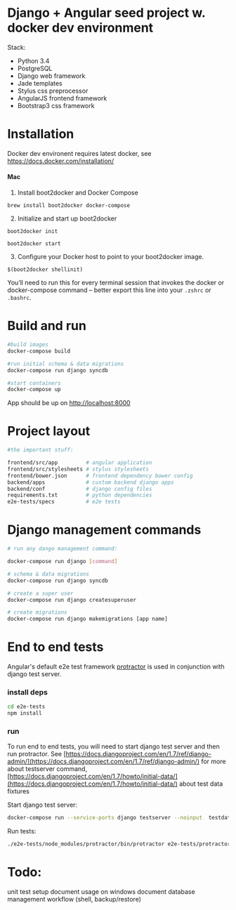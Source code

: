 Django + Angular seed project w. docker dev environment
=====================================================

Stack:
* Python 3.4
* PostgreSQL
* Django web framework
* Jade templates
* Stylus css preprocessor
* AngularJS frontend framework
* Bootstrap3  css framework


Installation
=============

Docker dev environent requires latest docker, see https://docs.docker.com/installation/

#### Mac
1. Install boot2docker and Docker Compose
```
brew install boot2docker docker-compose
```
2. Initialize and start up boot2docker
```
boot2docker init
```
```
boot2docker start
```
3. Configure your Docker host to point to your boot2docker image.
```
$(boot2docker shellinit)
```
You’ll need to run this for every terminal session that invokes the docker or docker-compose command – better export this line into your `.zshrc` or `.bashrc`.

Build and run
=============

```sh
#build images
docker-compose build

#run initial schema & data migrations
docker-compose run django syncdb

#start containers
docker-compose up
```

App should be up on [http://localhost:8000](http://localhost:8000/)


Project layout
===============

```sh
#the important stuff: 

frontend/src/app         # angular application
frontend/src/stylesheets # stylus stylesheets
frontend/bower.json      # frontend dependency bower config
backend/apps             # custom backend django apps
backend/conf             # django config files
requirements.txt         # python dependencies
e2e-tests/specs          # e2e tests
```


Django management commands
==================

```sh
# run any dango management command:

docker-compose run django [command]

# schema & data migrations
docker-compose run django syncdb

# create a super user
docker-compose run django createsuperuser

# create migrations
docker-compose run django makemigrations [app name]
```

End to end tests
=================

Angular's default e2e test framework [protractor](https://github.com/angular/protractor) is used in conjunction with django test server.

### install deps

```sh
cd e2e-tests
npm install
```

### run
To run end to end tests, you will need to start django test server and then run protractor.
See [https://docs.djangoproject.com/en/1.7/ref/django-admin/](https://docs.djangoproject.com/en/1.7/ref/django-admin/) for more about testserver command, [https://docs.djangoproject.com/en/1.7/howto/initial-data/](https://docs.djangoproject.com/en/1.7/howto/initial-data/) about test data fixtures

Start django test server:
```sh
docker-compose run --service-ports django testserver --noinput  testdata.yaml --addrport 0.0.0.0:8000
```

Run tests:
```sh
./e2e-tests/node_modules/protractor/bin/protractor e2e-tests/protractor.conf.js 
```


Todo:
=============
unit test setup
document usage on windows
document database management workflow (shell, backup/restore)  
